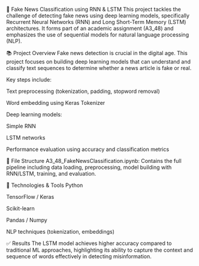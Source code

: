 📰 Fake News Classification using RNN & LSTM
This project tackles the challenge of detecting fake news using deep learning models, specifically Recurrent Neural Networks (RNN) and Long Short-Term Memory (LSTM) architectures. It forms part of an academic assignment (A3_48) and emphasizes the use of sequential models for natural language processing (NLP).

📚 Project Overview
Fake news detection is crucial in the digital age. This project focuses on building deep learning models that can understand and classify text sequences to determine whether a news article is fake or real.

Key steps include:

Text preprocessing (tokenization, padding, stopword removal)

Word embedding using Keras Tokenizer

Deep learning models:

Simple RNN

LSTM networks

Performance evaluation using accuracy and classification metrics

📁 File Structure
A3_48_FakeNewsClassification.ipynb: Contains the full pipeline including data loading, preprocessing, model building with RNN/LSTM, training, and evaluation.

🧠 Technologies & Tools
Python

TensorFlow / Keras

Scikit-learn

Pandas / Numpy

NLP techniques (tokenization, embeddings)

✅ Results
The LSTM model achieves higher accuracy compared to traditional ML approaches, highlighting its ability to capture the context and sequence of words effectively in detecting misinformation.
